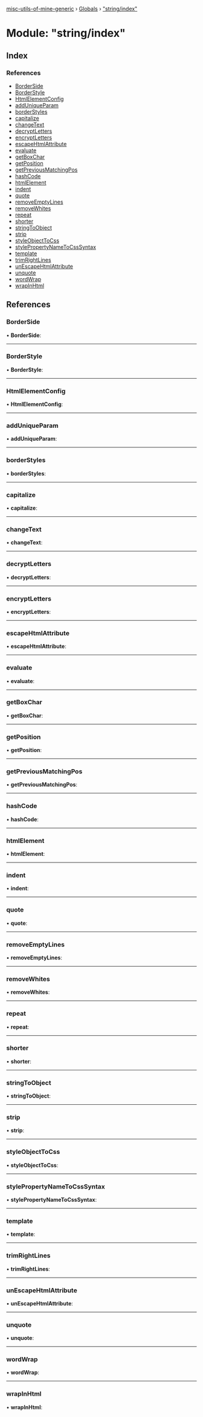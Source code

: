 [misc-utils-of-mine-generic](../README.md) › [Globals](../globals.md) › ["string/index"](_string_index_.md)

# Module: "string/index"

## Index

### References

* [BorderSide](_string_index_.md#borderside)
* [BorderStyle](_string_index_.md#borderstyle)
* [HtmlElementConfig](_string_index_.md#htmlelementconfig)
* [addUniqueParam](_string_index_.md#adduniqueparam)
* [borderStyles](_string_index_.md#borderstyles)
* [capitalize](_string_index_.md#capitalize)
* [changeText](_string_index_.md#changetext)
* [decryptLetters](_string_index_.md#decryptletters)
* [encryptLetters](_string_index_.md#encryptletters)
* [escapeHtmlAttribute](_string_index_.md#escapehtmlattribute)
* [evaluate](_string_index_.md#evaluate)
* [getBoxChar](_string_index_.md#getboxchar)
* [getPosition](_string_index_.md#getposition)
* [getPreviousMatchingPos](_string_index_.md#getpreviousmatchingpos)
* [hashCode](_string_index_.md#hashcode)
* [htmlElement](_string_index_.md#htmlelement)
* [indent](_string_index_.md#indent)
* [quote](_string_index_.md#quote)
* [removeEmptyLines](_string_index_.md#removeemptylines)
* [removeWhites](_string_index_.md#removewhites)
* [repeat](_string_index_.md#repeat)
* [shorter](_string_index_.md#shorter)
* [stringToObject](_string_index_.md#stringtoobject)
* [strip](_string_index_.md#strip)
* [styleObjectToCss](_string_index_.md#styleobjecttocss)
* [stylePropertyNameToCssSyntax](_string_index_.md#stylepropertynametocsssyntax)
* [template](_string_index_.md#template)
* [trimRightLines](_string_index_.md#trimrightlines)
* [unEscapeHtmlAttribute](_string_index_.md#unescapehtmlattribute)
* [unquote](_string_index_.md#unquote)
* [wordWrap](_string_index_.md#wordwrap)
* [wrapInHtml](_string_index_.md#wrapinhtml)

## References

###  BorderSide

• **BorderSide**:

___

###  BorderStyle

• **BorderStyle**:

___

###  HtmlElementConfig

• **HtmlElementConfig**:

___

###  addUniqueParam

• **addUniqueParam**:

___

###  borderStyles

• **borderStyles**:

___

###  capitalize

• **capitalize**:

___

###  changeText

• **changeText**:

___

###  decryptLetters

• **decryptLetters**:

___

###  encryptLetters

• **encryptLetters**:

___

###  escapeHtmlAttribute

• **escapeHtmlAttribute**:

___

###  evaluate

• **evaluate**:

___

###  getBoxChar

• **getBoxChar**:

___

###  getPosition

• **getPosition**:

___

###  getPreviousMatchingPos

• **getPreviousMatchingPos**:

___

###  hashCode

• **hashCode**:

___

###  htmlElement

• **htmlElement**:

___

###  indent

• **indent**:

___

###  quote

• **quote**:

___

###  removeEmptyLines

• **removeEmptyLines**:

___

###  removeWhites

• **removeWhites**:

___

###  repeat

• **repeat**:

___

###  shorter

• **shorter**:

___

###  stringToObject

• **stringToObject**:

___

###  strip

• **strip**:

___

###  styleObjectToCss

• **styleObjectToCss**:

___

###  stylePropertyNameToCssSyntax

• **stylePropertyNameToCssSyntax**:

___

###  template

• **template**:

___

###  trimRightLines

• **trimRightLines**:

___

###  unEscapeHtmlAttribute

• **unEscapeHtmlAttribute**:

___

###  unquote

• **unquote**:

___

###  wordWrap

• **wordWrap**:

___

###  wrapInHtml

• **wrapInHtml**:
